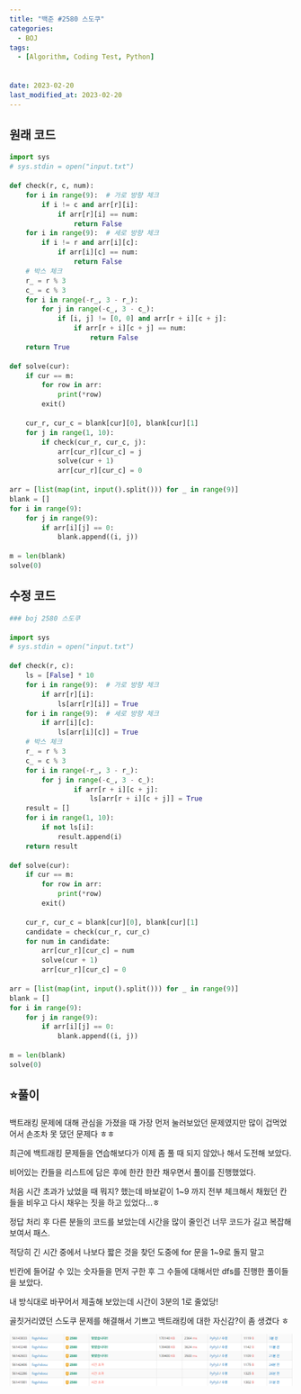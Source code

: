 ```yaml
---
title: "백준 #2580 스도쿠"
categories:
  - BOJ
tags:
  - [Algorithm, Coding Test, Python]


date: 2023-02-20
last_modified_at: 2023-02-20
---
```

## 원래 코드

```python
import sys
# sys.stdin = open("input.txt")

def check(r, c, num):
    for i in range(9):  # 가로 방향 체크
        if i != c and arr[r][i]:
            if arr[r][i] == num:
                return False
    for i in range(9):  # 세로 방향 체크
        if i != r and arr[i][c]:
            if arr[i][c] == num:
                return False
    # 박스 체크
    r_ = r % 3
    c_ = c % 3
    for i in range(-r_, 3 - r_):
        for j in range(-c_, 3 - c_):
            if [i, j] != [0, 0] and arr[r + i][c + j]:
                if arr[r + i][c + j] == num:
                    return False
    return True

def solve(cur):
    if cur == m:
        for row in arr:
            print(*row)
        exit()

    cur_r, cur_c = blank[cur][0], blank[cur][1]
    for j in range(1, 10):
        if check(cur_r, cur_c, j):
            arr[cur_r][cur_c] = j
            solve(cur + 1)
            arr[cur_r][cur_c] = 0

arr = [list(map(int, input().split())) for _ in range(9)]
blank = []
for i in range(9):
    for j in range(9):
        if arr[i][j] == 0:
            blank.append((i, j))

m = len(blank)
solve(0)
```

## 수정 코드

```python
### boj 2580 스도쿠

import sys
# sys.stdin = open("input.txt")

def check(r, c):
    ls = [False] * 10
    for i in range(9):  # 가로 방향 체크
        if arr[r][i]:
            ls[arr[r][i]] = True
    for i in range(9):  # 세로 방향 체크
        if arr[i][c]:
            ls[arr[i][c]] = True
    # 박스 체크
    r_ = r % 3
    c_ = c % 3
    for i in range(-r_, 3 - r_):
        for j in range(-c_, 3 - c_):
                if arr[r + i][c + j]:
                    ls[arr[r + i][c + j]] = True
    result = []
    for i in range(1, 10):
        if not ls[i]:
            result.append(i)
    return result

def solve(cur):
    if cur == m:
        for row in arr:
            print(*row)
        exit()

    cur_r, cur_c = blank[cur][0], blank[cur][1]
    candidate = check(cur_r, cur_c)
    for num in candidate:
        arr[cur_r][cur_c] = num
        solve(cur + 1)
        arr[cur_r][cur_c] = 0

arr = [list(map(int, input().split())) for _ in range(9)]
blank = []
for i in range(9):
    for j in range(9):
        if arr[i][j] == 0:
            blank.append((i, j))

m = len(blank)
solve(0)
```



## :star:풀이 

백트래킹 문제에 대해 관심을 가졌을 때 가장 먼저 눌러보았던 문제였지만 많이 겁먹었어서 손조차 못 댔던 문제다 ㅎㅎ 

최근에 백트래킹 문제들을 연습해보다가 이제 좀 풀 때 되지 않았나 해서 도전해 보았다.

비어있는 칸들을 리스트에 담은 후에 한칸 한칸 채우면서 풀이를 진행했었다.

처음 시간 초과가 났었을 때 뭐지? 했는데 바보같이 1~9 까지 전부 체크해서 채웠던 칸들을 비우고 다시 채우는 짓을 하고 있었다...ㅎ

정답 처리 후 다른 분들의 코드를 보았는데 시간을 많이 줄인건 너무 코드가 길고 복잡해보여서 패스.

적당히 긴 시간 중에서 나보다 짧은 것을 찾던 도중에 for 문을 1~9로 돌지 말고

빈칸에 들어갈 수 있는 숫자들을 먼저 구한 후 그 수들에 대해서만 dfs를 진행한 풀이들을 보았다.

내 방식대로 바꾸어서 제출해 보았는데 시간이 3분의 1로 줄었당!

골칫거리였던 스도쿠 문제를 해결해서 기쁘고 백트래킹에 대한 자신감?이 좀 생겼다 ㅎ

![2580](/assets/images/captured/BOJ/2580.png)


